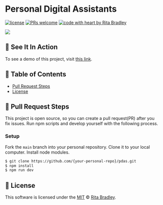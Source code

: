 # Personal Digital Assistants

[![license](https://img.shields.io/github/license/ritabradley/pdas)](https://github.com/ritabradley/pdas/blob/master/LICENSE) [![PRs welcome](https://img.shields.io/badge/PRs-welcome-F68D91.svg)](https://github.com/ritabradley/pdas/issues?q=is%3Aissue+is%3Aopen+label%3A%22help+wanted%22) [![code with heart by Rita Bradley](https://img.shields.io/badge/%3C%2F%3E%20with%20%E2%99%A5%20by-Rita_Bradley-7F45A9.svg)](https://github.com/nhn)

<img src="https://res.cloudinary.com/ritalbradley/image/upload/v1675920867/Personal_Digital_Assistants_ud57g6.png" />

## 👀 See It In Action

To see a demo of this project, visit [this link](https://rb-pdas.netlify.app/).

## 🚩 Table of Contents

- [Pull Request Steps](#-pull-request-steps)
- [License](#-license)


## 🔧 Pull Request Steps

This project is open source, so you can create a pull request(PR) after you fix issues. Run npm scripts and develop yourself with the following process.

### Setup

Fork the `main` branch into your personal repository. Clone it to your local computer. Install node modules.

```sh
$ git clone https://github.com/{your-personal-repo}/pdas.git
$ npm install
$ npm run dev
```


## 📜 License

This software is licensed under the [MIT](https://github.com/ritabradley/pdas/blob/master/LICENSE) © [Rita Bradley](https://github.com/ritabradley).
